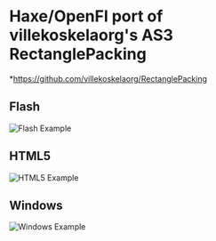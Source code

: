 # Haxe/OpenFl port of villekoskelaorg's AS3 RectanglePacking 
*https://github.com/villekoskelaorg/RectanglePacking

## Flash
![Flash Example](https://raw.githubusercontent.com/isBatak/RextanglePacker/master/flash_example.gif)
## HTML5
![HTML5 Example](https://raw.githubusercontent.com/isBatak/RextanglePacker/master/html5_example.gif)
## Windows
![Windows Example](https://raw.githubusercontent.com/isBatak/RextanglePacker/master/windows_example.gif)

